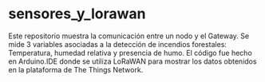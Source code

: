 # sensores_y_lorawan
Este repositorio muestra la comunicación entre un nodo y el Gateway. Se mide 3 variables asociadas a la detección de incendios forestales: Temperatura, humedad relativa y presencia de humo. El código fue hecho en Arduino.IDE donde se utiliza LoRaWAN para mostrar los datos obtenidos en la plataforma de The Things Network.
